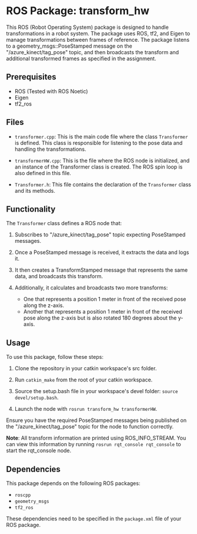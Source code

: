 # ROS Package: transform_hw

This ROS (Robot Operating System) package is designed to handle transformations in a robot system. The package uses ROS, tf2, and Eigen to manage transformations between frames of reference. The package listens to a geometry_msgs::PoseStamped message on the "/azure_kinect/tag_pose" topic, and then broadcasts the transform and additional transformed frames as specified in the assignment.

## Prerequisites

- ROS (Tested with ROS Noetic)
- Eigen
- tf2_ros

## Files

- `transformer.cpp`: This is the main code file where the class `Transformer` is defined. This class is responsible for listening to the pose data and handling the transformations.
  
- `transformerHW.cpp`: This is the file where the ROS node is initialized, and an instance of the Transformer class is created. The ROS spin loop is also defined in this file.
  
- `Transformer.h`: This file contains the declaration of the `Transformer` class and its methods.

## Functionality

The `Transformer` class defines a ROS node that:

1. Subscribes to "/azure_kinect/tag_pose" topic expecting PoseStamped messages.

2. Once a PoseStamped message is received, it extracts the data and logs it.

3. It then creates a TransformStamped message that represents the same data, and broadcasts this transform.

4. Additionally, it calculates and broadcasts two more transforms: 
    - One that represents a position 1 meter in front of the received pose along the z-axis.
    - Another that represents a position 1 meter in front of the received pose along the z-axis but is also rotated 180 degrees about the y-axis.

## Usage

To use this package, follow these steps:

1. Clone the repository in your catkin workspace's src folder.

2. Run `catkin_make` from the root of your catkin workspace.

3. Source the setup.bash file in your workspace's devel folder: `source devel/setup.bash`.

4. Launch the node with `rosrun transform_hw transformerHW`.

Ensure you have the required PoseStamped messages being published on the "/azure_kinect/tag_pose" topic for the node to function correctly.

**Note**: All transform information are printed using ROS_INFO_STREAM. You can view this information by running `rosrun rqt_console rqt_console` to start the rqt_console node.

## Dependencies

This package depends on the following ROS packages:

- `roscpp`
- `geometry_msgs`
- `tf2_ros`

These dependencies need to be specified in the `package.xml` file of your ROS package.
